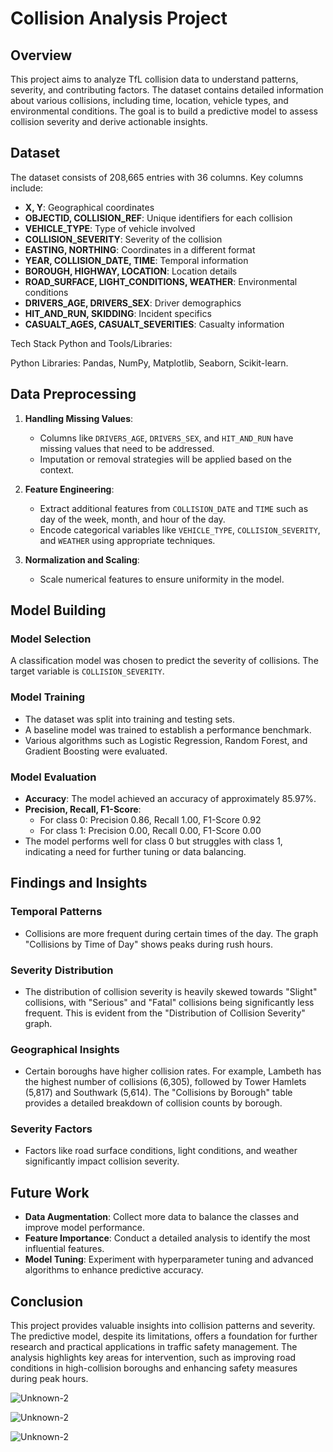 # Collision Analysis Project

## Overview

This project aims to analyze TfL collision data to understand patterns, severity, and contributing factors. The dataset contains detailed information about various collisions, including time, location, vehicle types, and environmental conditions. The goal is to build a predictive model to assess collision severity and derive actionable insights.

## Dataset

The dataset consists of 208,665 entries with 36 columns. Key columns include:

- **X, Y**: Geographical coordinates
- **OBJECTID, COLLISION_REF**: Unique identifiers for each collision
- **VEHICLE_TYPE**: Type of vehicle involved
- **COLLISION_SEVERITY**: Severity of the collision
- **EASTING, NORTHING**: Coordinates in a different format
- **YEAR, COLLISION_DATE, TIME**: Temporal information
- **BOROUGH, HIGHWAY, LOCATION**: Location details
- **ROAD_SURFACE, LIGHT_CONDITIONS, WEATHER**: Environmental conditions
- **DRIVERS_AGE, DRIVERS_SEX**: Driver demographics
- **HIT_AND_RUN, SKIDDING**: Incident specifics
- **CASUALT_AGES, CASUALT_SEVERITIES**: Casualty information

Tech Stack Python and Tools/Libraries:

Python Libraries: Pandas, NumPy, Matplotlib, Seaborn, Scikit-learn.
## Data Preprocessing

1. **Handling Missing Values**: 
   - Columns like `DRIVERS_AGE`, `DRIVERS_SEX`, and `HIT_AND_RUN` have missing values that need to be addressed.
   - Imputation or removal strategies will be applied based on the context.

2. **Feature Engineering**:
   - Extract additional features from `COLLISION_DATE` and `TIME` such as day of the week, month, and hour of the day.
   - Encode categorical variables like `VEHICLE_TYPE`, `COLLISION_SEVERITY`, and `WEATHER` using appropriate techniques.

3. **Normalization and Scaling**:
   - Scale numerical features to ensure uniformity in the model.

## Model Building

### Model Selection

A classification model was chosen to predict the severity of collisions. The target variable is `COLLISION_SEVERITY`.

### Model Training

- The dataset was split into training and testing sets.
- A baseline model was trained to establish a performance benchmark.
- Various algorithms such as Logistic Regression, Random Forest, and Gradient Boosting were evaluated.

### Model Evaluation

- **Accuracy**: The model achieved an accuracy of approximately 85.97%.
- **Precision, Recall, F1-Score**:
  - For class 0: Precision 0.86, Recall 1.00, F1-Score 0.92
  - For class 1: Precision 0.00, Recall 0.00, F1-Score 0.00
- The model performs well for class 0 but struggles with class 1, indicating a need for further tuning or data balancing.

## Findings and Insights

### Temporal Patterns
- Collisions are more frequent during certain times of the day. The graph "Collisions by Time of Day" shows peaks during rush hours.

### Severity Distribution
- The distribution of collision severity is heavily skewed towards "Slight" collisions, with "Serious" and "Fatal" collisions being significantly less frequent. This is evident from the "Distribution of Collision Severity" graph.

### Geographical Insights
- Certain boroughs have higher collision rates. For example, Lambeth has the highest number of collisions (6,305), followed by Tower Hamlets (5,817) and Southwark (5,614). The "Collisions by Borough" table provides a detailed breakdown of collision counts by borough.

### Severity Factors
- Factors like road surface conditions, light conditions, and weather significantly impact collision severity.

## Future Work

- **Data Augmentation**: Collect more data to balance the classes and improve model performance.
- **Feature Importance**: Conduct a detailed analysis to identify the most influential features.
- **Model Tuning**: Experiment with hyperparameter tuning and advanced algorithms to enhance predictive accuracy.

## Conclusion

This project provides valuable insights into collision patterns and severity. The predictive model, despite its limitations, offers a foundation for further research and practical applications in traffic safety management. The analysis highlights key areas for intervention, such as improving road conditions in high-collision boroughs and enhancing safety measures during peak hours.

![Unknown-2](https://github.com/user-attachments/assets/5fa2af15-5a81-47a7-9b60-7d6dee9e7b8d)


![Unknown-2](https://github.com/user-attachments/assets/10b32f9e-8fb5-45ca-98a4-b9f893364a9e)

![Unknown-2](https://github.com/user-attachments/assets/49e83755-5769-4791-a272-2983d847f7ea)

